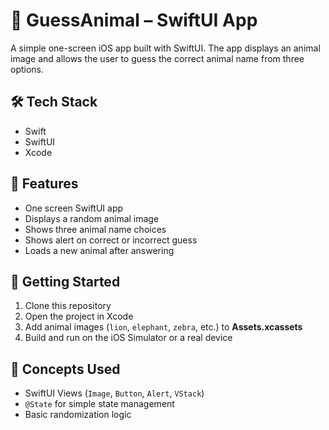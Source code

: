 # 🐾 GuessAnimal – SwiftUI App

A simple one-screen iOS app built with SwiftUI. The app displays an animal image and allows the user to guess the correct animal name from three options.

## 🛠 Tech Stack
- Swift
- SwiftUI
- Xcode

## 📱 Features
- One screen SwiftUI app
- Displays a random animal image
- Shows three animal name choices
- Shows alert on correct or incorrect guess
- Loads a new animal after answering

## 🚀 Getting Started
1. Clone this repository
2. Open the project in Xcode
3. Add animal images (`lion`, `elephant`, `zebra`, etc.) to **Assets.xcassets**
4. Build and run on the iOS Simulator or a real device

## 🧠 Concepts Used
- SwiftUI Views (`Image`, `Button`, `Alert`, `VStack`)
- `@State` for simple state management
- Basic randomization logic
